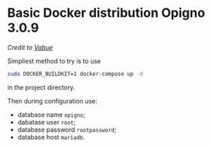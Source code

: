 # Basic Docker distribution Opigno 3.0.9

_Credit to [Vabue](https://github.com/vabue/opigno-docker)_

Simpliest method to try is to use

```bash
sudo DOCKER_BUILDKIT=1 docker-compose up -d
```

in the project directory.

Then during configuration use:

* database name `opigno`;
* dabatase user `root`;
* database password `rootpassword`;
* database host `mariadb`.
